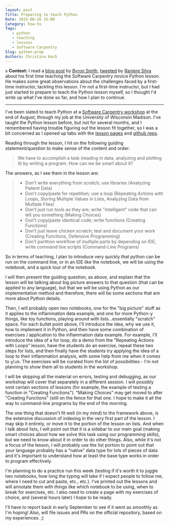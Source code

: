 ```yaml
---
layout: post
Title: Preparing to teach Python
Date: 2015-08-16 15:00
Category: how-to
Tags: 
   - python
   - teaching
   - lessons
   - Software Carpentry
Slug: python-prep
Authors: Christina Koch
---
```

s
**Context:** I read a [blog post](http://blog.byronjsmith.com/swc-python-lesson.html) by [Byron Smith](https://twitter.com/ByronJSmith), [tweeted](https://twitter.com/rgaiacs/status/632519587679084544) by [Raniere Silva](https://twitter.com/rgaiacs) about his first time teaching the Software Carpentry novice Python lesson.  He makes some great observations about the challenges 
faced by a first-time instructor, tackling this lesson.  I'm not a first-time instructor, but I had just started to prepare to teach the Python lesson myself, so I thought I'd write up what I've done so far, and how I plan to 
continue.  

<hr>

I've been slated to teach Python at a [Software Carpentry workshop](http://uw-madison-aci.github.io/2015-08-26-uw-madison/) at the 
end of August, through my job at the University of Wisconsin Madison.  I've 
taught the Python lesson before, but not for several months, and I remembered 
having trouble figuring out the lesson fit together, so I was a bit 
concerned as I opened up tabs with the [lesson pages](http://swcarpentry.github.io/python-novice-inflammation/) and [github repo](https://github.com/swcarpentry/python-novice-inflammation).  

Reading through the lesson, I hit on the following guiding statement/question to make sense of the content 
and order: 

> We have to accomplish a task (reading in data, analyzing and plotting it)
> by writing a program.  How can we be smart about it?

The answers, as I see them in the lesson are: 
> * Don't write everything from scratch; use libraries (Analyzing Patient Data)
> * Don't copy/paste for repetition; use a loop (Repeating Actions with Loops, Storing Multiple Values in Lists, Analyzing Data from Multiple Files)
> * Don't just run tools as they are; write "intelligent" code that can tell you something (Making Choices)
> * Don't copy/paste identical code; write functions (Creating Functions)
> * Don't just leave chicken scratch; test and document your work (Creating Functions, Defensive Programming)
> * Don't partition workflow of multiple parts by depending on IDE; write command line scripts (Command-Line Programs)

So in terms of teaching, 
I plan to introduce very quickly that python can be run on the command line, 
or in an IDE like the notebook, we will be using the notebook, and a quick tour 
of the notebook.  

I will then present the guiding question, as above, and explain that the lesson 
will be talking about big picture answers to that question (that can be applied 
to any language), but that we will be using Python as our implementation method 
and therefore, there will be some sections that are more about Python details.  

Then, I will probably open *two* notebooks, one for the "big picture" stuff as 
it applies to the inflammation data example, and one for more Python-y things, 
like toy functions, playing around with lists...essentially "scratch" space.  For 
each bullet point above, I'll introduce the idea, why we use it, how to 
implement it in Python, and then have some combination of exercises / application 
to the inflammation data example.  For example, I'll introduce the idea of a 
for loop, do a demo from the "Repeating Actions with Loops" lesson, have the 
students do an exercise, repeat these two steps for lists, and then finally have the students 
try applying the idea of a loop to their inflammation analysis, with some help from me 
when it comes to `glob`.  The exercises will be curated from the list 
of possibilities - I'm not planning to show them all to students in the
workshop. 

I will be skipping all the material on errors, testing and debugging, as our 
workshop will cover that separately in a different session. I will possibly 
omit certain sections of lessons (for example, the example of testing a function in 
"Creating Functions").  "Making Choices" may get moved to after "Creating Functions" 
(still on the fence for that one.   I hope to make it 
all the way to command-line programs by the end of the morning.  

The one thing that doesn't fit well 
(in my mind) to the 
framework above, is the extensive discussion of indexing in the very first part of 
the lesson.  I may skip it entirely, or move it to the portion of the lesson on 
lists.  And when I talk about lists, I will point out that it is a sidebar to 
our main goal (making smart choices about how we solve this task using our programming skills), but we need to know about it in order to 
do other things.  Also, while it's not a focus of the lesson, I will probably 
use the list portion to point out that your language probably has a "native" 
data type for lots of pieces of data and it's important to understand how at 
least the base type works in order to program effectively.  

I'm planning to do a practice run this week
(testing if it's worth it to juggle 
two notebooks, how long the typing will take if I expect people to follow me, 
where I need to cut and paste, etc., etc.).  I've printed out the lessons and will 
annotate them with things like which notebook to be using, when to break for 
exercises, etc.  I also need to create a page with my exercises of choice, and 
(several hours later) I hope to be ready.  

I'll have to report back in early September to see if it went as smoothly 
as I'm hoping!  Also, will file issues and PRs on the official repository, 
based on my experiences.  ;)  